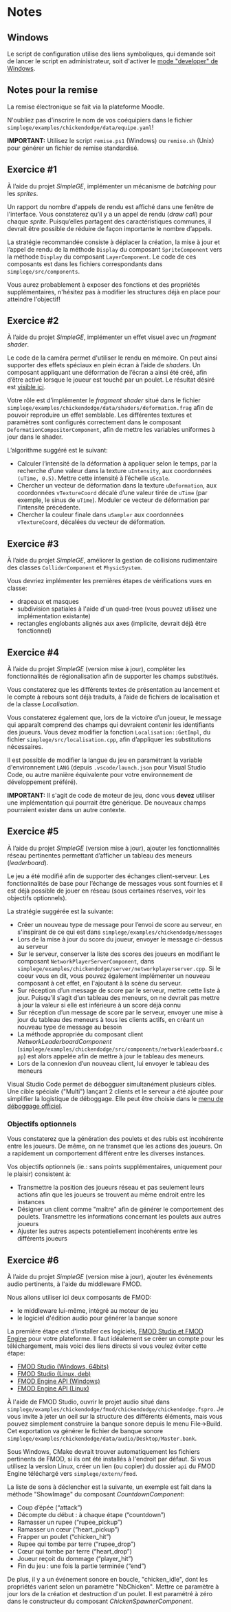 # Notes

## Windows

Le script de configuration utilise des liens symboliques, qui demande soit de lancer le script en administrateur, soit d'activer le [mode "developer" de Windows](https://www.ghacks.net/2016/12/04/windows-10-creators-update-symlinks-without-elevation/).

## Notes pour la remise

La remise électronique se fait via la plateforme Moodle.

N'oubliez pas d'inscrire le nom de vos coéquipiers dans le fichier `simplege/examples/chickendodge/data/equipe.yaml`!

**IMPORTANT:** Utilisez le script `remise.ps1` (Windows) ou `remise.sh` (Unix) pour générer un fichier de remise standardisé.

## Exercice #1

À l’aide du projet *SimpleGE*, implémenter un mécanisme de *batching* pour les *sprites*.

Un rapport du nombre d'appels de rendu est affiché dans une fenêtre de l'interface. Vous constaterez qu’il y a un appel de rendu (*draw call*) pour chaque *sprite*. Puisqu’elles partagent des caractéristiques communes, il devrait être possible de réduire de façon importante le nombre d’appels.

La stratégie recommandée consiste à déplacer la création, la mise à jour et l’appel de rendu de la méthode `Display` du composant `SpriteComponent` vers la méthode `Display` du composant `LayerComponent`. Le code de ces composants est dans les fichiers correspondants dans `simplege/src/components`.

Vous aurez probablement à exposer des fonctions et des propriétés supplémentaires, n'hésitez pas à modifier les structures déjà en place pour atteindre l'objectif!

## Exercice #2

À l’aide du projet *SimpleGE*, implémenter un effet visuel avec un *fragment shader*.

Le code de la caméra permet d'utiliser le rendu en mémoire. On peut ainsi supporter des effets spéciaux en plein écran à l’aide de *shaders*. Un composant appliquant une déformation de l’écran a ainsi été créé, afin d’être activé lorsque le joueur est touché par un poulet. Le résultat désiré est [visible ici](https://youtu.be/tauWfnZkD-c).

Votre rôle est d’implémenter le *fragment shader* situé dans le fichier `simplege/examples/chickendodge/data/shaders/deformation.frag` afin de pouvoir reproduire un effet semblable. Les différentes textures et paramètres sont configurés correctement dans le composant `DeformationCompositorComponent`, afin de mettre les variables uniformes à jour dans le shader.

L’algorithme suggéré est le suivant:
* Calculer l’intensité de la déformation à appliquer selon le temps, par la recherche d’une valeur dans la texture `uIntensity`, aux coordonnées `(uTime, 0.5)`. Mettre cette intensité à l’échelle `uScale`.
* Chercher un vecteur de déformation dans la texture `uDeformation`, aux coordonnées `vTextureCoord` décalé d’une valeur tirée de `uTime` (par exemple, le sinus de `uTime`). Moduler ce vecteur de déformation par l’intensité précédente.
* Chercher la couleur finale dans `uSampler` aux coordonnées `vTextureCoord`, décalées du vecteur de déformation.

## Exercice #3

À l’aide du projet *SimpleGE*, améliorer la gestion de collisions rudimentaire des classes `ColliderComponent` et `PhysicSystem`.

Vous devriez implémenter les premières étapes de vérifications vues en classe:
- drapeaux et masques
- subdivision spatiales à l'aide d'un quad-tree (vous pouvez utilisez une implémentation existante)
- rectangles englobants alignés aux axes (implicite, devrait déjà être fonctionnel)

## Exercice #4

À l’aide du projet *SimpleGE* (version mise à jour), compléter les fonctionnalités de régionalisation afin de supporter les champs substitués.

Vous constaterez que les différents textes de présentation au lancement et le compte à rebours sont déjà traduits, à l’aide de fichiers de localisation et de la classe *Localisation*.

Vous constaterez également que, lors de la victoire d’un joueur, le message qui apparaît comprend des champs qui devraient contenir les identifiants des joueurs. Vous devez modifier la fonction `Localisation::GetImpl`, du fichier `simplege/src/localisation.cpp`, afin d’appliquer les substitutions nécessaires.

Il est possible de modifier la langue du jeu en paramétrant la variable d'environnement `LANG` (depuis `.vscode/launch.json` pour Visual Studio Code, ou autre manière équivalente pour votre environnement de développement préféré).

**IMPORTANT:** Il s'agit de code de moteur de jeu, donc vous **devez** utiliser une implémentation qui pourrait être générique. De nouveaux champs pourraient exister dans un autre contexte.

## Exercice #5

À l’aide du projet *SimpleGE* (version mise à jour), ajouter les fonctionnalités réseau pertinentes permettant d’afficher un tableau des meneurs (*leaderboard*).

Le jeu a été modifié afin de supporter des échanges client-serveur. Les fonctionnalités de base pour l’échange de messages vous sont fournies et il est déjà possible de jouer en réseau (sous certaines réserves, voir les objectifs optionnels).

La stratégie suggérée est la suivante:
- Créer un nouveau type de message pour l’envoi de score au serveur, en s'inspirant de ce qui est dans `simplege/examples/chickendodge/messages`
- Lors de la mise à jour du score du joueur, envoyer le message ci-dessus au serveur
- Sur le serveur, conserver la liste des scores des joueurs en modifiant le composant `NetworkPlayerServerComponent`, dans `simplege/examples/chickendodge/server/networkplayerserver.cpp`. Si le coeur vous en dit, vous pouvez également implémenter un nouveau composant à cet effet, en l'ajoutant à la scène du serveur.
- Sur réception d’un message de score par le serveur, mettre cette liste à jour. Puisqu’il s’agit d’un tableau des meneurs, on ne devrait pas mettre à jour la valeur si elle est inférieure à un score déjà connu
- Sur réception d’un message de score par le serveur, envoyer une mise à jour du tableau des meneurs à tous les clients actifs, en créant un nouveau type de message au besoin
- La méthode appropriée du composant client *NetworkLeaderboardComponent* (`simplege/examples/chickendodge/src/components/networkleaderboard.cpp`) est alors appelée afin de mettre à jour le tableau des meneurs.
- Lors de la connexion d’un nouveau client, lui envoyer le tableau des meneurs

Visual Studio Code permet de débogguer simultanément plusieurs cibles. Une cible spéciale ("Multi") lançant 2 clients et le serveur a été ajoutée pour simplifier la logistique de déboggage. Elle peut être choisie dans le [menu de déboggage officiel](https://code.visualstudio.com/docs/editor/debugging).

### Objectifs optionnels

Vous constaterez que la génération des poulets et des rubis est incohérente entre les joueurs. De même, on ne transmet que les actions des joueurs. On a rapidement un comportement différent entre les diverses instances.

Vos objectifs optionnels (ie.: sans points supplémentaires, uniquement pour le plaisir) consistent à:
- Transmettre la position des joueurs réseau et pas seulement leurs actions afin que les joueurs se trouvent au même endroit entre les instances
- Désigner un client comme "maître" afin de générer le comportement des poulets. Transmettre les informations concernant les poulets aux autres joueurs
- Ajuster les autres aspects potentiellement incohérents entre les différents joueurs

## Exercice #6

À l’aide du projet *SimpleGE* (version mise à jour), ajouter les événements audio pertinents, à l'aide du middleware FMOD.

Nous allons utiliser ici deux composants de FMOD:
- le middleware lui-même, intégré au moteur de jeu
- le logiciel d'édition audio pour générer la banque sonore

La première étape est d'installer ces logiciels, [FMOD Studio et FMOD Engine](https://www.fmod.com/download#fmodstudiosuite) pour votre plateforme. Il faut idéalement se créer un compte pour les téléchargement, mais voici des liens directs si vous voulez éviter cette étape:
- [FMOD Studio (Windows, 64bits)](https://drive.google.com/file/d/1M80ssnndsX_vcjnSRlYfDuGcLv-WRdcd/view?usp=sharing)
- [FMOD Studio (Linux, deb)](https://drive.google.com/file/d/1QCHsC3ug74JWUvn1jmBkoJph2Z8GcYvr/view?usp=sharing)
- [FMOD Engine API (Windows)](https://drive.google.com/file/d/1_R8J-gG-eON3IGcfau_0oKEy_WdOn73i/view?usp=sharing)
- [FMOD Engine API (Linux)](https://drive.google.com/file/d/1yZdB_AnBGqVaVzQ5qJHboGQOG6FnSaF9/view?usp=sharing)

À l'aide de FMOD Studio, ouvrir le projet audio situé dans `simplege/examples/chickendodge/fmod/chickendodge/chickendodge.fspro`. Je vous invite à jeter un oeil sur la structure des différents éléments, mais vous pouvez simplement construire la banque sonore depuis le menu File->Build. Cet exportation va générer le fichier de banque sonore `simplege/examples/chickendodge/data/audio/Desktop/Master.bank`.

Sous Windows, CMake devrait trouver automatiquement les fichiers pertinents de FMOD, si ils ont été installés à l'endroit par défaut. Si vous utilisez la version Linux, créer un lien (ou copier) du dossier `api` du FMOD Engine téléchargé vers `simplege/extern/fmod`.

La liste de sons à déclencher est la suivante, un exemple est fait dans la méthode "ShowImage" du composant *CountdownComponent*:
- Coup d’épée (“attack”)
- Décompte du début : à chaque étape (“countdown”)
- Ramasser un rupee (“rupee_pickup”)
- Ramasser un cœur (“heart_pickup”)
- Frapper un poulet (“chicken_hit”)
- Rupee qui tombe par terre (“rupee_drop”)
- Cœur qui tombe par terre (“heart_drop”)
- Joueur reçoit du dommage (“player_hit”)
- Fin du jeu : une fois la partie terminée (“end”)

De plus, il y a un événement sonore en boucle, "chicken_idle", dont les propriétés varient selon un paramètre "NbChicken". Mettre ce paramètre à jour lors de la création et destruction d'un poulet. Il est paramétré à zéro dans le constructeur du composant *ChickenSpawnerComponent*.